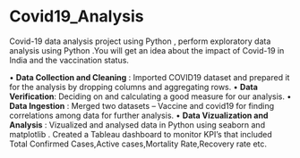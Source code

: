 # Covid19_Analysis
Covid-19 data analysis project using Python , perform exploratory data analysis using Python .You will get an idea about the impact of Covid-19 in India and the vaccination status. 


•	**Data Collection and Cleaning** : Imported COVID19 dataset and prepared it for the analysis by dropping columns and aggregating rows.
•	**Data Verification**: Deciding on and calculating a good measure for our analysis.
•	**Data Ingestion** : Merged two datasets – Vaccine and covid19 for finding correlations among data for further analysis.
•	**Data Vizualization and Analysis** : Vizualized and analysed data in Python using seaborn and matplotlib .
                        Created a Tableau dashboard to monitor KPI’s that included Total Confirmed Cases,Active cases,Mortality Rate,Recovery rate etc.
